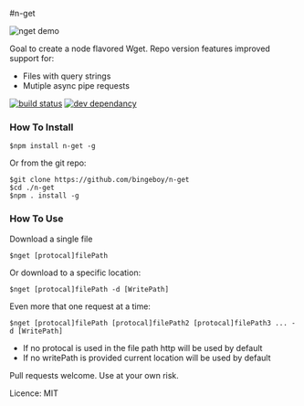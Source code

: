 #n-get

![nget demo](https://raw.github.com/bingeboy/n-get/master/assets/nget.gif)

Goal to create a node flavored Wget.
Repo version features improved support for:

* Files with query strings
* Mutiple async pipe requests


[![build status](https://secure.travis-ci.org/bingeboy/n-get.png)](http://travis-ci.org/bingeboy/n-get)
[![dev dependancy](https://david-dm.org/bingeboy/n-get.png)](http://david-dm.org/bingeboy/n-get.png)

### How To Install
```
$npm install n-get -g 
```
Or from the git repo:
```
$git clone https://github.com/bingeboy/n-get
$cd ./n-get 
$npm . install -g
```
### How To Use
Download a single file
```
$nget [protocal]filePath
```
Or download to a specific location:
```
$nget [protocal]filePath -d [WritePath]
```
Even more that one request at a time:
```
$nget [protocal]filePath [protocal]filePath2 [protocal]filePath3 ... -d [WritePath]

```

* If no protocal is used in the file path http will be used by default
* If no writePath is provided current location will be used by default


Pull requests welcome. Use at your own risk.


Licence: MIT
